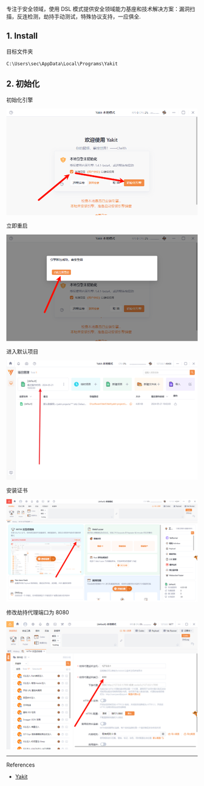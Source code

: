 专注于安全领域，使用 DSL 模式提供安全领域能力基座和技术解决方案：漏洞扫描，反连检测，劫持手动测试，特殊协议支持，一应俱全.

## 1. Install

目标文件夹

```
C:\Users\sec\AppData\Local\Programs\Yakit
```

## 2. 初始化

初始化引擎

![初始化引擎](./../../../images/Yakit/%E5%88%9D%E5%A7%8B%E5%8C%96%E5%BC%95%E6%93%8E.png)

立即重启

![立即重启](./../../../images/Yakit/%E7%AB%8B%E5%8D%B3%E9%87%8D%E5%90%AF.png)

进入默认项目

![进入默认项目](./../../../images/Yakit/%E8%BF%9B%E5%85%A5%E9%BB%98%E8%AE%A4%E9%A1%B9%E7%9B%AE.png)

安装证书

![安装证书](./../../../images/Yakit/%E5%AE%89%E8%A3%85%E8%AF%81%E4%B9%A6.png)

修改劫持代理端口为 8080

![修改劫持代理端口为 8080](./../../../images/Yakit/%E4%BF%AE%E6%94%B9%E5%8A%AB%E6%8C%81%E4%BB%A3%E7%90%86%E7%AB%AF%E5%8F%A3%E4%B8%BA%208080.png)

---

References

- [Yakit](https://yaklang.io/)
